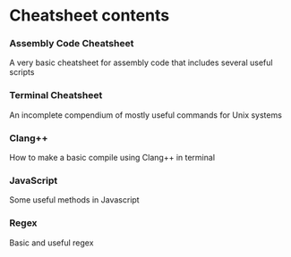 # Cheatsheet contents

### Assembly Code Cheatsheet
A very basic cheatsheet for assembly code that includes several useful scripts <br />

### Terminal Cheatsheet
An incomplete compendium of mostly useful commands for Unix systems <br />

### Clang++
How to make a basic compile using Clang++ in terminal<br />

### JavaScript
Some useful methods in Javascript

### Regex
Basic and useful regex
